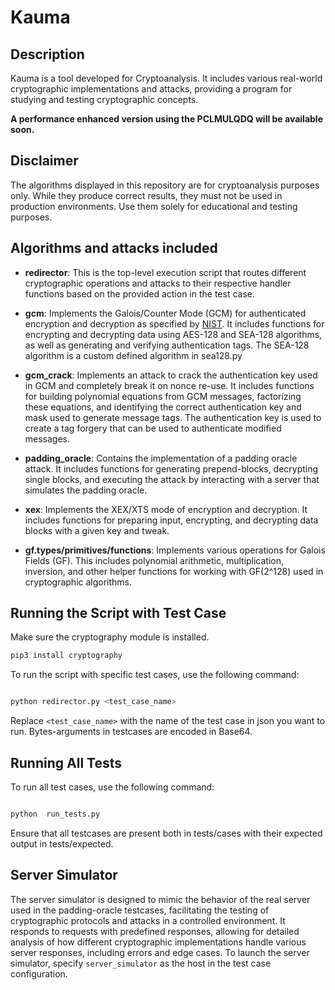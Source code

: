 
# Kauma

## Description

Kauma is a tool developed for Cryptoanalysis. It includes various real-world cryptographic implementations and attacks, providing a program for studying and testing cryptographic concepts.

**A performance enhanced version using the PCLMULQDQ will be available soon.**

## Disclaimer

The algorithms displayed in this repository are for cryptoanalysis purposes only. While they produce correct results, they must not be used in production environments. Use them solely for educational and testing purposes.


## Algorithms and attacks included

  

-  **redirector**: This is the top-level execution script that routes different cryptographic operations and attacks to their respective handler functions based on the provided action in the test case.

-  **gcm**: Implements the Galois/Counter Mode (GCM) for authenticated encryption and decryption as specified by [NIST](https://csrc.nist.rip/groups/ST/toolkit/BCM/documents/proposedmodes/gcm/gcm-spec.pdf). It includes functions for encrypting and decrypting data using AES-128 and SEA-128 algorithms, as well as generating and verifying authentication tags. The SEA-128 algorithm is a custom defined algorithm in sea128.py

  -  **gcm_crack**: Implements an attack to crack the authentication key used in GCM and completely break it on nonce re-use. It includes functions for building polynomial equations from GCM messages, factorizing these equations, and identifying the correct authentication key and mask used to generate message tags. The authentication key is used to create a tag forgery that can be used to authenticate modified messages.

-  **padding_oracle**: Contains the implementation of a padding oracle attack. It includes functions for generating prepend-blocks, decrypting single blocks, and executing the attack by interacting with a server that simulates the padding oracle.

-  **xex**: Implements the XEX/XTS mode of encryption and decryption. It includes functions for preparing input, encrypting, and decrypting data blocks with a given key and tweak. 

-  **gf.types/primitives/functions**: Implements various operations for Galois Fields (GF). This includes polynomial arithmetic, multiplication, inversion, and other helper functions for working with GF(2^128) used in cryptographic algorithms.

## Running the Script with Test Case
Make sure the cryptography module is installed.
```sh
pip3 install cryptography
```

To run the script with specific test cases, use the following command:

```sh

python redirector.py <test_case_name>

```

Replace `<test_case_name>` with the name of the test case in json you want to run. Bytes-arguments in testcases are encoded in Base64.

  

## Running All Tests

To run all test cases, use the following command:

```sh

python  run_tests.py

```

Ensure that all testcases are present both in tests/cases with their expected output in tests/expected.

  

## Server Simulator

The server simulator is designed to mimic the behavior of the real server used in the padding-oracle testcases, facilitating the testing of cryptographic protocols and attacks in a controlled environment. It responds to requests with predefined responses, allowing for detailed analysis of how different cryptographic implementations handle various server responses, including errors and edge cases. To launch the server simulator, specify `server_simulator` as the host in the test case configuration.